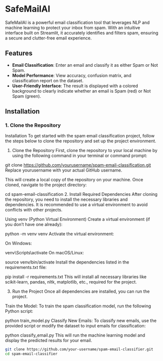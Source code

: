# SafeMailAI

SafeMailAI is a powerful email classification tool that leverages NLP and machine learning to protect your inbox from spam. With an intuitive interface built on Streamlit, it accurately identifies and filters spam, ensuring a secure and clutter-free email experience.


## Features

- **Email Classification**: Enter an email and classify it as either Spam or Not Spam.
- **Model Performance**: View accuracy, confusion matrix, and classification report on the dataset.
- **User-Friendly Interface**: The result is displayed with a colored background to clearly indicate whether an email is Spam (red) or Not Spam (green).

## Installation

### 1. Clone the Repository


Installation
To get started with the spam email classification project, follow the steps below to clone the repository and set up the project environment.

1. Clone the Repository
First, clone the repository to your local machine by using the following command in your terminal or command prompt:


git clone https://github.com/yourusername/spam-email-classification.git
Replace yourusername with your actual GitHub username.

This will create a local copy of the repository on your machine. Once cloned, navigate to the project directory:


cd spam-email-classification
2. Install Required Dependencies
After cloning the repository, you need to install the necessary libraries and dependencies. It is recommended to use a virtual environment to avoid conflicts with other projects.

Using venv (Python Virtual Environment)
Create a virtual environment (if you don’t have one already):


python -m venv venv
Activate the virtual environment:

On Windows:

venv\Scripts\activate
On macOS/Linux:

source venv/bin/activate
Install the dependencies listed in the requirements.txt file:

pip install -r requirements.txt
This will install all necessary libraries like scikit-learn, pandas, nltk, matplotlib, etc., required for the project.

3. Run the Project
Once all dependencies are installed, you can run the project.

Train the Model: To train the spam classification model, run the following Python script:


python train_model.py
Classify New Emails: To classify new emails, use the provided script or modify the dataset to input emails for classification:

python classify_email.py
This will run the machine learning model and display the predicted results for your email.



```bash
git clone https://github.com/your-username/spam-email-classifier.git
cd spam-email-classifier
